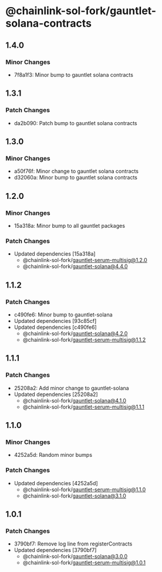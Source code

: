 # @chainlink-sol-fork/gauntlet-solana-contracts

## 1.4.0

### Minor Changes

- 7f8a1f3: Minor bump to gauntlet solana contracts

## 1.3.1

### Patch Changes

- da2b090: Patch bump to gauntlet solana contracts

## 1.3.0

### Minor Changes

- a50f76f: Minor change to gauntlet solana contracts
- d32060a: Minor bump to gauntlet solana contracts

## 1.2.0

### Minor Changes

- 15a318a: Minor bump to all gauntlet packages

### Patch Changes

- Updated dependencies [15a318a]
  - @chainlink-sol-fork/gauntlet-serum-multisig@1.2.0
  - @chainlink-sol-fork/gauntlet-solana@4.4.0

## 1.1.2

### Patch Changes

- c490fe6: Minor bump to gauntlet-solana
- Updated dependencies [93c85cf]
- Updated dependencies [c490fe6]
  - @chainlink-sol-fork/gauntlet-solana@4.2.0
  - @chainlink-sol-fork/gauntlet-serum-multisig@1.1.2

## 1.1.1

### Patch Changes

- 25208a2: Add minor change to gauntlet-solana
- Updated dependencies [25208a2]
  - @chainlink-sol-fork/gauntlet-solana@4.1.0
  - @chainlink-sol-fork/gauntlet-serum-multisig@1.1.1

## 1.1.0

### Minor Changes

- 4252a5d: Random minor bumps

### Patch Changes

- Updated dependencies [4252a5d]
  - @chainlink-sol-fork/gauntlet-serum-multisig@1.1.0
  - @chainlink-sol-fork/gauntlet-solana@3.1.0

## 1.0.1

### Patch Changes

- 3790bf7: Remove log line from registerContracts
- Updated dependencies [3790bf7]
  - @chainlink-sol-fork/gauntlet-solana@3.0.0
  - @chainlink-sol-fork/gauntlet-serum-multisig@1.0.1
